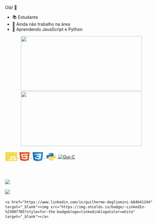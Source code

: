Olá! 👋

- 📚 Estudante
- 🔭 Ainda não trabalho na área
- 🌱 Aprendendo JavaScript e Python


<div align="center">
  <a href="https://github.com/GuilhermeDegli">
  <img height="180em", width ="400em" src="https://github-readme-stats.vercel.app/api?username=GuilhermeDegli&show_icons=true&theme=dark&include_all_commits=true&count_private=true"/>
  <img height="180em", width ="400em" src="https://github-readme-stats.vercel.app/api/top-langs/?username=GuilhermeDegli&layout=compact&langs_count=7&theme=dark"/>
</div>

  <div style="display: inline_block"><br>
  <img align="center" alt="Gui-Js" height="30" width="40" src="https://raw.githubusercontent.com/devicons/devicon/master/icons/javascript/javascript-plain.svg">
  <img align="center" alt="Gui-HTML" height="30" width="40" src="https://raw.githubusercontent.com/devicons/devicon/master/icons/html5/html5-original.svg">
  <img align="center" alt="Gui-CSS" height="30" width="40" src="https://raw.githubusercontent.com/devicons/devicon/master/icons/css3/css3-original.svg">
  <img align="center" alt="Gui-Python" height="30" width="40" src="https://raw.githubusercontent.com/devicons/devicon/master/icons/python/python-original.svg">
  <img align="center" alt="Gui-C" height="30" width="40" src="https://img.shields.io/badge/C-00599C?style=for-the-badge&logo=c&logoColor=white">
  
    
  </div>
  
  ##
  
  <div style="display: inline_block"><br> 
  
 <a align="center" href = "guidegli@gmail.com"><img src="https://img.shields.io/badge/-Gmail-%23333?style=for-the-badge&logo=gmail&logoColor=white"                    target="_blank">
 </a>
  
 <a align="center" href="https://www.instagram.com/gui__lira/" target="_blank"><img src="https://img.shields.io/badge/-Instagram-%23E4405F?style=for-the-    badge&logo=instagram&logoColor=white" target="_blank">
  </a>
  
    <a href="https://www.linkedin.com/in/guilherme-degliomini-b84b41244" target="_blank"><img src="https://img.shields.io/badge/-LinkedIn-%230077B5?style=for-the-badge&logo=linkedin&logoColor=white" target="_blank"></a> 
  
  </div>
